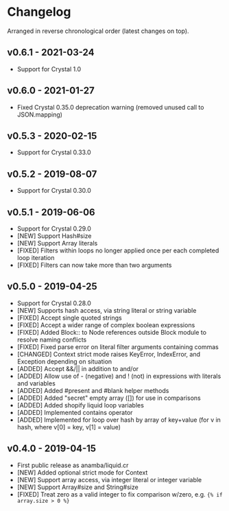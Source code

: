 # Changelog

Arranged in reverse chronological order (latest changes on top).

## v0.6.1 - 2021-03-24

* Support for Crystal 1.0

## v0.6.0 - 2021-01-27

* Fixed Crystal 0.35.0 deprecation warning (removed unused call to JSON.mapping)

## v0.5.3 - 2020-02-15

* Support for Crystal 0.33.0

## v0.5.2 - 2019-08-07

* Support for Crystal 0.30.0

## v0.5.1 - 2019-06-06

* Support for Crystal 0.29.0
* [NEW] Support Hash#size
* [NEW] Support Array literals
* [FIXED] Filters within loops no longer applied once per each completed loop iteration
* [FIXED] Filters can now take more than two arguments

## v0.5.0 - 2019-04-25

* Support for Crystal 0.28.0
* [NEW] Supports hash access, via string literal or string variable
* [FIXED] Accept single quoted strings
* [FIXED] Accept a wider range of complex boolean expressions
* [FIXED] Added Block:: to Node references outside Block module to resolve naming conflicts
* [FIXED] Fixed parse error on literal filter arguments containing commas
* [CHANGED] Context strict mode raises KeyError, IndexError, and Exception depending on situation
* [ADDED] Accept &&/|| in addition to and/or
* [ADDED] Allow use of - (negative) and ! (not) in expressions with literals and variables
* [ADDED] Added #present and #blank helper methods
* [ADDED] Added "secret" empty array ([]) for use in comparisons
* [ADDED] Added shopify liquid loop variables
* [ADDED] Implemented contains operator
* [ADDED] Implemented for loop over hash by array of key+value (for v in hash, where v[0] = key, v[1] = value)

## v0.4.0 - 2019-04-15

* First public release as anamba/liquid.cr
* [NEW] Added optional strict mode for Context
* [NEW] Support array access, via integer literal or integer variable
* [NEW] Support Array#size and String#size
* [FIXED] Treat zero as a valid integer to fix comparison w/zero, e.g. `{% if array.size > 0 %}` 
